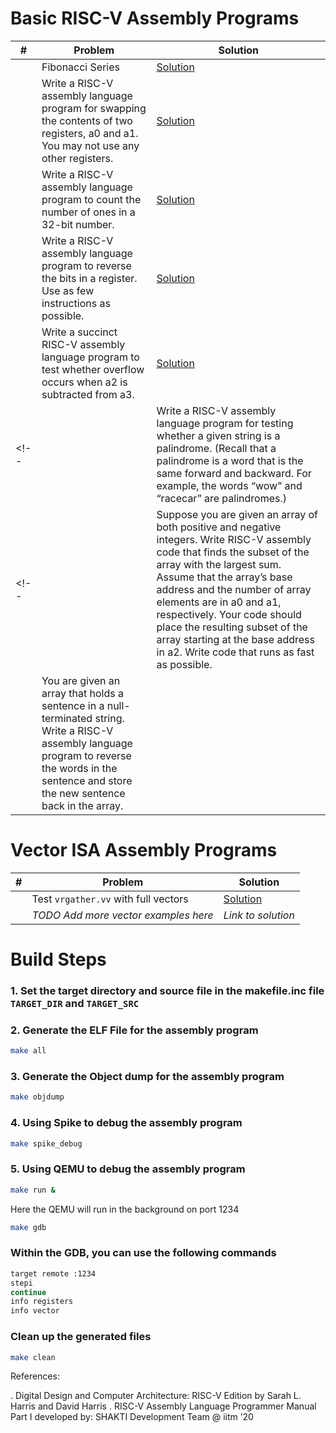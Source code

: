# Basic RISC-V Assembly Programs

|#|Problem|Solution|
|---|----|----|
||Fibonacci Series|[Solution](./basic_examples/6_19_fibonacci.s)|
|| Write a RISC-V assembly language program for swapping the contents of two registers, a0 and a1. You may not use any other registers.|[Solution](./basic_examples/6_1_swap_without_additional_reg.s)|
|| Write a RISC-V assembly language program to count the number of ones in a 32-bit number.|[Solution](./basic_examples/6_4_number_of_1s_in_reg.s)|
|| Write a RISC-V assembly language program to reverse the bits in a register. Use as few instructions as possible.|[Solution](./basic_examples/6_5_reversing_bits_register.s)|
|| Write a succinct RISC-V assembly language program to test whether overflow occurs when a2 is subtracted from a3.|[Solution](./basic_examples/6_6_overflow.s)|
<!--|| Write a RISC-V assembly language program for testing whether a given string is a palindrome. (Recall that a palindrome is a word that is the same forward and backward. For example, the words “wow” and “racecar” are palindromes.)|| -->
<!--|| Suppose you are given an array of both positive and negative integers. Write RISC-V assembly code that finds the subset of the array with the largest sum. Assume that the array’s base address and the number of array elements are in a0 and a1, respectively. Your code should place the resulting subset of the array starting at the base address in a2. Write code that runs as fast as possible.||
|| You are given an array that holds a sentence in a null-terminated string. Write a RISC-V assembly language program to reverse the words in the sentence and store the new sentence back in the array.||-->

# Vector ISA Assembly Programs

|#|Problem|Solution|
|---|----|----|
|| Test `vrgather.vv` with full vectors |[Solution](./vector/vrgather_full_test.S)|
|| *TODO Add more vector examples here* | *Link to solution* |

# Build Steps

### 1. Set the target directory and source file in the makefile.inc file `TARGET_DIR` and `TARGET_SRC`

### 2. Generate the ELF File for the assembly program

```bash
make all
```

### 3. Generate the Object dump for the assembly program

```bash
make objdump
```

### 4. Using Spike to debug the assembly program

```bash
make spike_debug
```

### 5. Using QEMU to debug the assembly program

```bash
make run &
```
Here the QEMU will run in the background on port 1234

```bash
make gdb
```

### Within the GDB, you can use the following commands

```bash
target remote :1234
stepi
continue
info registers
info vector
```

### Clean up the generated files

```bash
make clean
```

References: 

. Digital Design and Computer Architecture: RISC-V Edition by Sarah L. Harris and David Harris 
. RISC-V Assembly Language Programmer Manual Part I developed by: SHAKTI Development Team @ iitm ’20
